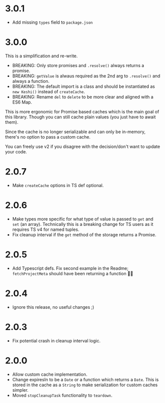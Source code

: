 # 3.0.1

- Add missing `types` field to `package.json`

# 3.0.0

This is a simplification and re-write.

- BREAKING: Only store promises and `.resolve()` always returns a promise.
- BREAKING: `getValue` is alwaus required as the 2nd arg to `.resolve()` and always a function.
- BREAKING: The default import is a class and should be instantiated as `new Keshi()` instead of `createCache`.
- BREAKING: Rename `del` to `delete` to be more clear and aligned with a ES6 Map.

This is more ergonomic for Promise based caches which is the main goal of this library. Though you can still cache plain values (you just have to await them).

Since the cache is no longer serializable and can only be in-memory, there's no option to pass a custom cache.

You can freely use v2 if you disagree with the decision/don't want to update your code.

# 2.0.7

- Make `createCache` options in TS def optional.

# 2.0.6

- Make types more specific for what type of value is passed to `get` and `set` (an array). Technically this is a breaking change for TS users as it requires TS v4 for named tuples.
- Fix cleanup interval if the `get` method of the storage returns a Promise.

# 2.0.5

- Add Typescript defs. Fix second example in the Readme; `fetchProjectMeta` should have been returning a function 🤦‍♂️

# 2.0.4

- Ignore this release, no useful changes ;)

# 2.0.3

- Fix potential crash in cleanup interval logic.

# 2.0.0

- Allow custom cache implementation.
- Change expiresIn to be a `Date` or a function which returns a `Date`. This is stored in the cache as a `String` to make serialization for custom caches simpler.
- Moved `stopCleanupTask` functionality to `teardown`.
